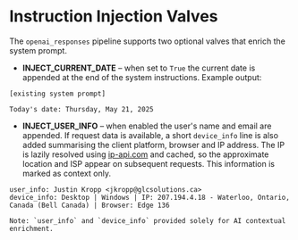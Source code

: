 # Instruction Injection Valves

The `openai_responses` pipeline supports two optional valves that enrich the system prompt.

* **INJECT_CURRENT_DATE** – when set to `True` the current date is appended at the end of the system instructions. Example output:

```
[existing system prompt]

Today's date: Thursday, May 21, 2025
```

* **INJECT_USER_INFO** – when enabled the user's name and email are appended. If
  request data is available, a short `device_info` line is also added summarising
  the client platform, browser and IP address. The IP is lazily resolved using
  [ip-api.com](http://ip-api.com) and cached, so the approximate location and ISP
  appear on subsequent requests. This information is marked as context only.

```
user_info: Justin Kropp <jkropp@glcsolutions.ca>
device_info: Desktop | Windows | IP: 207.194.4.18 - Waterloo, Ontario, Canada (Bell Canada) | Browser: Edge 136

Note: `user_info` and `device_info` provided solely for AI contextual enrichment.
```
